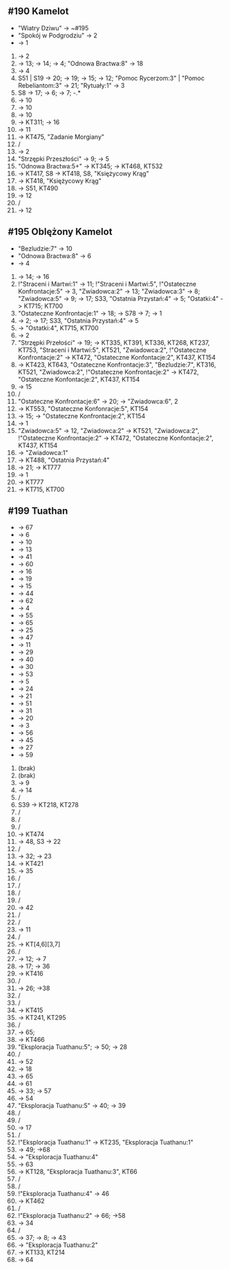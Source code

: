 ## #190 Kamelot
* "Wiatry Dziwu" -> ~#195
* "Spokój w Podgrodziu" -> 2
* -> 1

1. -> 2
2. -> 13; -> 14; -> 4; "Odnowa Bractwa:8" -> 18
3. -> 4
4. S51 | S19 -> 20; -> 19; -> 15; -> 12; "Pomoc Rycerzom:3" | "Pomoc Rebeliantom:3" -> 21; "Rytuały:1" -> 3
5. S8 -> 17; -> 6; -> 7; -.*
6. -> 10
7. -> 10
8. -> 10
9. -> KT311; -> 16
10. -> 11
11. -> KT475, "Zadanie Morgiany"
12. /
13. -> 2
14. "Strzępki Przeszłości" -> 9; -> 5
15. "Odnowa Bractwa:5+" -> KT345; -> KT468, KT532
16. -> KT417, S8 -> KT418, S8, "Księżycowy Krąg"
17. -> KT418, "Księżycowy Krąg"
18. -> S51, KT490
19. -> 12
20. /
21. -> 12

## #195 Oblężony Kamelot
* "Bezludzie:7" -> 10
* "Odnowa Bractwa:8" -> 6
* -> 4

1. -> 14; -> 16
2. !"Straceni i Martwi:1" -> 11; !"Straceni i Martwi:5", !"Ostateczne Konfrontacje:5" -> 3, "Zwiadowca:2" -> 13; "Zwiadowca:3" -> 8; "Zwiadowca:5" -> 9; -> 17; S33, "Ostatnia Przystań:4" -> 5; "Ostatki:4" -> KT715; KT700
3. "Ostateczne Konfrontacje:1" -> 18; -> S78 -> 7; -> 1
4. -> 2; -> 17; S33, "Ostatnia Przystań:4" -> 5
5. -> "Ostatki:4", KT715, KT700
6. -> 2
7. "Strzępki Przełości" -> 19; -> KT335, KT391, KT336, KT268, KT237, KT753, "Straceni i Martwi:5", KT521, "Zwiadowca:2", !"Ostateczne Konfrontacje:2" -> KT472, "Ostateczne Konfontacje:2", KT437, KT154
8. -> KT423, KT643, "Ostateczne Konfrontacje:3", "Bezludzie:7", KT316, KT521, "Zwiadowca:2", !"Ostateczne Konfrontacje:2" -> KT472, "Ostateczne Konfontacje:2", KT437, KT154
9. -> 15
10. /
11. "Ostateczne Konfrontacje:6" -> 20; -> "Zwiadowca:6", 2
12. -> KT553, "Ostateczne Konfonracje:5", KT154
13. -> 15; -> "Ostateczne Konfrontacje:2", KT154
14. -> 1
15. "Zwiadowca:5" -> 12, "Zwiadowca:2" -> KT521, "Zwiadowca:2", !"Ostateczne Konfrontacje:2" -> KT472, "Ostateczne Konfontacje:2", KT437, KT154
16. -> "Zwiadowca:1"
17. -> KT488, "Ostatnia Przystań:4"
18. -> 21; -> KT777
19. -> 1
20. -> KT777
21. -> KT715, KT700

## #199 Tuathan
* -> 67
* -> 6
* -> 10
* -> 13
* -> 41
* -> 60
* -> 16
* -> 19
* -> 15
* -> 44
* -> 62
* -> 4
* -> 55
* -> 65
* -> 25
* -> 47
* -> 11
* -> 29
* -> 40
* -> 30
* -> 53
* -> 5
* -> 24
* -> 21
* -> 51
* -> 31
* -> 20
* -> 3
* -> 56
* -> 45
* -> 27
* -> 59

1. (brak)
2. (brak)
3. -> 9
4. -> 14
5. /
6. S39 -> KT218, KT278
7. /
8. /
9. /
10. -> KT474
11. -> 48, S3 -> 22
12. /
13. -> 32; -> 23
14. -> KT421
15. -> 35
16. /
17. /
18. /
19. /
20. -> 42
21. /
22. /
23. -> 11
24. /
25. -> KT[4,6][3,7]
26. /
27. -> 12; -> 7
28. -> 17; -> 36
29. -> KT416
30. /
31. -> 26; ->38
32. /
33. /
34. -> KT415
35. -> KT241, KT295
36. /
37. -> 65; 
38. -> KT466
39. "Eksploracja Tuathanu:5"; -> 50; -> 28
40. /
41. -> 52
42. -> 18
43. -> 65
44. -> 61
45. -> 33; -> 57
46. -> 54
47. "Eksploracja Tuathanu:5" -> 40; -> 39
48. /
49. /
50. -> 17
51. /
52. !"Eksploracja Tuathanu:1" -> KT235, "Eksploracja Tuathanu:1"
53. -> 49; ->68
54. -> "Eksploracja Tuathanu:4"
55. -> 63
56. -> KT128, "Eksploracja Tuathanu:3", KT66
57. /
58. /
59. !"Eksploracja Tuathanu:4" -> 46
60. -> KT462
61. /
62. !"Eksploracja Tuathanu:2" -> 66; ->58
63. -> 34
64. /
65. -> 37; -> 8; -> 43
66. -> "Eksploracja Tuathanu:2"
67. -> KT133, KT214
68. -> 64
